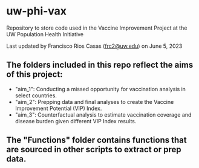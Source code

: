 # uw-phi-vax
Repository to store code used in the Vaccine Improvement Project at the UW Population Health Initiative

Last updated by Francisco Rios Casas (frc2@uw.edu) on June 5, 2023

## The folders included in this repo reflect the aims of this project:
  
 * "aim_1": Conducting a missed opportunity for vaccination analysis in select countries.
 * "aim_2": Prepping data and final analyses to create the Vaccine Improvement Potential (VIP) Index.
 * "aim_3": Counterfactual analysis to estimate vaccination coverage and disease burden given different VIP Index results. 
 
##  The "Functions" folder contains functions that are sourced in other scripts to extract or prep data.

  

